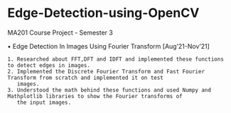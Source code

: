 # Edge-Detection-using-OpenCV
MA201 Course Project - Semester 3 

• Edge Detection In Images Using Fourier Transform [Aug’21-Nov’21]

    1. Researched about FFT,DFT and IDFT and implemented these functions to detect edges in images.
    2. Implemented the Discrete Fourier Transform and Fast Fourier Transform from scratch and implemented it on test
       images.
    3. Understood the math behind these functions and used Numpy and Mathplotlib libraries to show the Fourier transforms of
       the input images.
